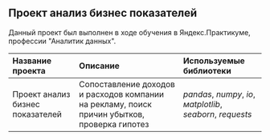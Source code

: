 ## Проект анализ бизнес показателей

Данный проект был выполнен в ходе обучения в Яндекс.Практикуме, профессии "Аналитик данных".

| Название проекта | Описание | Используемые библиотеки | 
| :---------------------- | :---------------------- | :---------------------- |
| Проект анализ бизнес показателей | Сопоставление доходов и расходов компании на рекламу, поиск причин убытков, проверка гипотез| *pandas*, *numpy*, *io*, *мatplotlib*, *seaborn*, *requests* |


